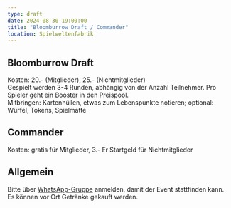 ```yaml
---
type: draft
date: 2024-08-30 19:00:00
title: "Bloomburrow Draft / Commander"
location: Spielweltenfabrik
---
```

## Bloomburrow Draft
Kosten: 20.- (Mitglieder), 25.- (Nichtmitglieder) \
Gespielt werden 3-4 Runden, abhängig von der Anzahl Teilnehmer.
Pro Spieler geht ein Booster in den Preispool. \
Mitbringen: Kartenhüllen, etwas zum Lebenspunkte notieren; optional: Würfel, Tokens, Spielmatte

## Commander
Kosten: gratis für Mitglieder, 3.- Fr Startgeld für Nichtmitglieder

## Allgemein
Bitte über [WhatsApp-Gruppe](https://chat.whatsapp.com/HQ7IINFrZB63esDNRqsIUw) anmelden, damit der Event stattfinden kann. \
Es können vor Ort Getränke gekauft werden.
